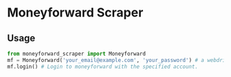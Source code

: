 # Moneyforward Scraper

## Usage

```python
from moneyforward_scraper import Moneyforward
mf = Moneyforward('your_email@example.com', 'your_password') # a webdriver instance is created in the constructor.
mf.login() # Login to moneyforward with the specified account.
```
